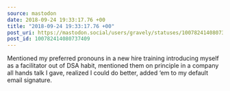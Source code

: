 ```yaml
---
source: mastodon
date: 2018-09-24 19:33:17.76 +00
title: "2018-09-24 19:33:17.76 +00"
post_uri: https://mastodon.social/users/gravely/statuses/100782414080737409
post_id: 100782414080737409
---
```

Mentioned my preferred pronouns in a new hire training introducing myself as a facilitator out of DSA habit, mentioned them on principle in a company all hands talk I gave, realized I could do better, added ‘em to my default email signature.


